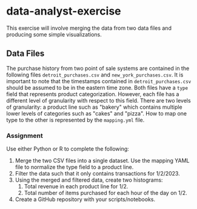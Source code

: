 # data-analyst-exercise
This exercise will involve merging the data from two data files and producing some simple
visualizations.
## Data Files
The purchase history from two point of sale systems are contained in the following files `detroit_purchases.csv` and
`new_york_purchases.csv`. It is important to note that the timestamps contained in `detroit_purchases.csv` should be
assumed to be in the eastern time zone.
Both files have a `type` field that represents product categorization. However, each file has a different level of
granularity with respect to this field. There are two levels of granularity: a product line such as "bakery" which
contains multiple lower levels of categories such as "cakes" and "pizza". How to map one type to the other is
represented by the `mapping.yml` file.
### Assignment
Use either Python or R to complete the following:
1. Merge the two CSV files into a single dataset. Use the mapping YAML file to normalize the type field to a product
line.
2. Filter the data such that it only contains transactions for 1/2/2023.
3. Using the merged and filtered data, create two histograms:
   1. Total revenue in each product line for 1/2.
   2. Total number of items purchased for each hour of the day on 1/2.
4. Create a GitHub repository with your scripts/notebooks.
